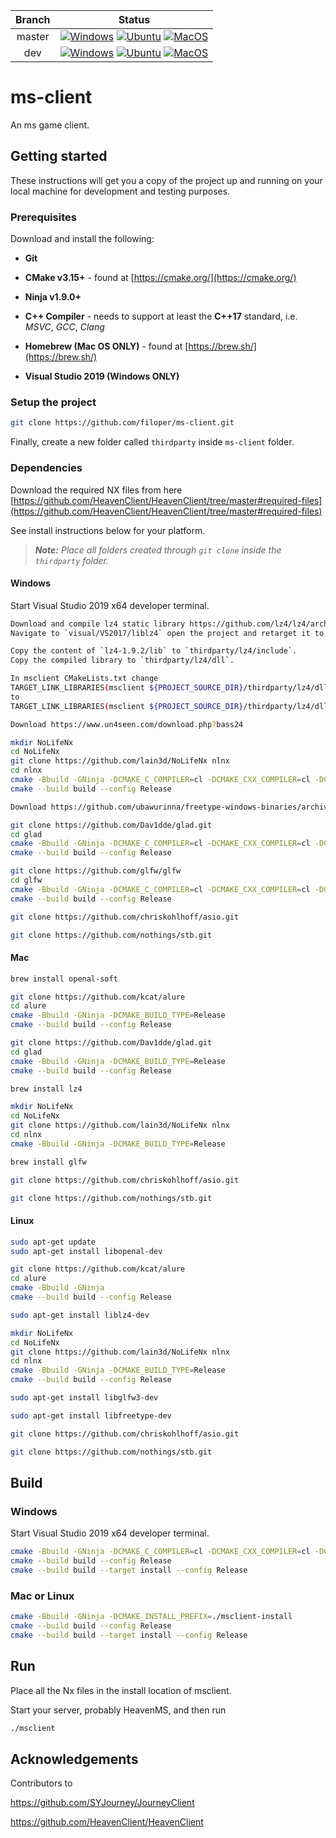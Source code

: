 | Branch         | Status           |
| :-------------:|:----------------:|
| master         | [![Windows](https://github.com/filoper/ms-client/workflows/Windows/badge.svg?branch=master)](https://github.com/filoper/ms-client/actions?query=workflow%3AWindows+branch%3Amaster)    [![Ubuntu](https://github.com/filoper/ms-client/workflows/Ubuntu/badge.svg?branch=master)](https://github.com/filoper/ms-client/actions?query=workflow%3AUbuntu+branch%3Amaster)    [![MacOS](https://github.com/filoper/ms-client/workflows/MacOS/badge.svg?branch=master)](https://github.com/filoper/ms-client/actions?query=workflow%3AMacOS+branch%3Amaster)     |
| dev            | [![Windows](https://github.com/filoper/ms-client/workflows/Windows/badge.svg?branch=dev)](https://github.com/filoper/ms-client/actions?query=workflow%3AWindows+branch%3Adev)    [![Ubuntu](https://github.com/filoper/ms-client/workflows/Ubuntu/badge.svg?branch=dev)](https://github.com/filoper/ms-client/actions?query=workflow%3AUbuntu+branch%3Adev)    [![MacOS](https://github.com/filoper/ms-client/workflows/MacOS/badge.svg?branch=dev)](https://github.com/filoper/ms-client/actions?query=workflow%3AMacOS+branch%3Adev)            |

# ms-client
An ms game client.

## Getting started
These instructions will get you a copy of the project up and running on your local machine for development and testing purposes.

### Prerequisites
Download and install the following:

* **Git**

* **CMake v3.15+** - found at [https://cmake.org/](https://cmake.org/)

* **Ninja v1.9.0+**

* **C++ Compiler** - needs to support at least the **C++17** standard, i.e. *MSVC*,
*GCC*, *Clang*

* **Homebrew (Mac OS ONLY)** - found at [https://brew.sh/](https://brew.sh/)

* **Visual Studio 2019 (Windows ONLY)**

### Setup the project

```bash
git clone https://github.com/filoper/ms-client.git
```

Finally, create a new folder called `thirdparty` inside `ms-client` folder.

### Dependencies
Download the required NX files from here [https://github.com/HeavenClient/HeavenClient/tree/master#required-files](https://github.com/HeavenClient/HeavenClient/tree/master#required-files)

See install instructions below for your platform.
> ***Note:*** *Place all folders created through `git clone` inside the `thirdparty` folder.*

#### Windows
Start Visual Studio 2019 x64 developer terminal.

```bash
Download and compile lz4 static library https://github.com/lz4/lz4/archive/v1.9.2.zip
Navigate to `visual/VS2017/liblz4` open the project and retarget it to VS2019 before compiling.

Copy the content of `lz4-1.9.2/lib` to `thirdparty/lz4/include`.
Copy the compiled library to `thirdparty/lz4/dll`.

In msclient CMakeLists.txt change
TARGET_LINK_LIBRARIES(msclient ${PROJECT_SOURCE_DIR}/thirdparty/lz4/dll/liblz4.dll.a) 
to
TARGET_LINK_LIBRARIES(msclient ${PROJECT_SOURCE_DIR}/thirdparty/lz4/dll/lz4.lib)
```

```bash
Download https://www.un4seen.com/download.php?bass24
```

```bash
mkdir NoLifeNx
cd NoLifeNx
git clone https://github.com/lain3d/NoLifeNx nlnx
cd nlnx
cmake -Bbuild -GNinja -DCMAKE_C_COMPILER=cl -DCMAKE_CXX_COMPILER=cl -DCMAKE_BUILD_TYPE=Release
cmake --build build --config Release
```

```bash
Download https://github.com/ubawurinna/freetype-windows-binaries/archive/v2.10.2.zip 
```

```bash
git clone https://github.com/Dav1dde/glad.git
cd glad
cmake -Bbuild -GNinja -DCMAKE_C_COMPILER=cl -DCMAKE_CXX_COMPILER=cl -DCMAKE_BUILD_TYPE=Release
cmake --build build --config Release
```

```bash
git clone https://github.com/glfw/glfw 
cd glfw
cmake -Bbuild -GNinja -DCMAKE_C_COMPILER=cl -DCMAKE_CXX_COMPILER=cl -DCMAKE_BUILD_TYPE=Release
cmake --build build --config Release
```

```bash
git clone https://github.com/chriskohlhoff/asio.git
```

```bash
git clone https://github.com/nothings/stb.git
```

#### Mac
```bash
brew install openal-soft
```

```bash
git clone https://github.com/kcat/alure
cd alure
cmake -Bbuild -GNinja -DCMAKE_BUILD_TYPE=Release
cmake --build build --config Release
```

```bash
git clone https://github.com/Dav1dde/glad.git
cd glad
cmake -Bbuild -GNinja -DCMAKE_BUILD_TYPE=Release
cmake --build build --config Release
```

```bash
brew install lz4
```

```bash
mkdir NoLifeNx
cd NoLifeNx
git clone https://github.com/lain3d/NoLifeNx nlnx
cd nlnx
cmake -Bbuild -GNinja -DCMAKE_BUILD_TYPE=Release
```

```bash
brew install glfw
```

```bash
git clone https://github.com/chriskohlhoff/asio.git
```

```bash
git clone https://github.com/nothings/stb.git
```

#### Linux
```bash
sudo apt-get update
sudo apt-get install libopenal-dev
```

```bash
git clone https://github.com/kcat/alure
cd alure
cmake -Bbuild -GNinja 
cmake --build build --config Release
```

```bash
sudo apt-get install liblz4-dev
```
```bash
mkdir NoLifeNx
cd NoLifeNx
git clone https://github.com/lain3d/NoLifeNx nlnx
cd nlnx
cmake -Bbuild -GNinja -DCMAKE_BUILD_TYPE=Release
cmake --build build --config Release
```

```bash
sudo apt-get install libglfw3-dev
```

```bash
sudo apt-get install libfreetype-dev
```

```bash
git clone https://github.com/chriskohlhoff/asio.git
```

```bash
git clone https://github.com/nothings/stb.git
```

## Build

### Windows
Start Visual Studio 2019 x64 developer terminal.

```bash
cmake -Bbuild -GNinja -DCMAKE_C_COMPILER=cl -DCMAKE_CXX_COMPILER=cl -DCMAKE_BUILD_TYPE=Release -DCMAKE_INSTALL_PREFIX=c:\msclient-install
cmake --build build --config Release
cmake --build build --target install --config Release
```

### Mac or Linux
```bash
cmake -Bbuild -GNinja -DCMAKE_INSTALL_PREFIX=./msclient-install
cmake --build build --config Release
cmake --build build --target install --config Release
```

## Run
Place all the Nx files in the install location of msclient.

Start your server, probably HeavenMS, and then run

```bash
./msclient
```

## Acknowledgements
Contributors to

https://github.com/SYJourney/JourneyClient

https://github.com/HeavenClient/HeavenClient
